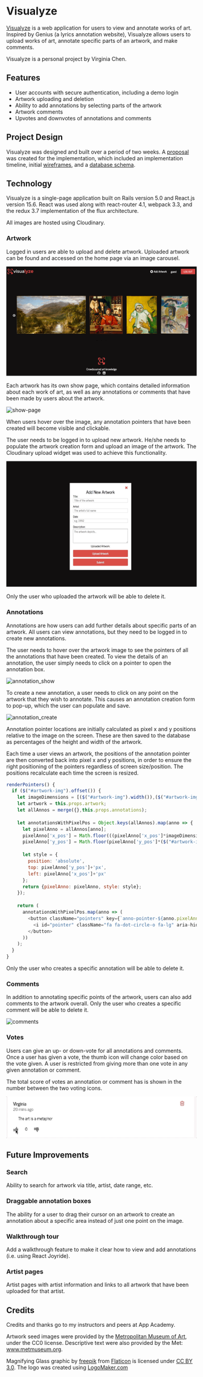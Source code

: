 # Visualyze

[Visualyze](vizualyze.herokuapp.com) is a web application for users to view and annotate works of art. Inspired by Genius (a lyrics annotation website), Visualyze allows users to upload works of art, annotate specific parts of an artwork, and make comments.

Visualyze is a personal project by Virginia Chen.

## Features

* User accounts with secure authentication, including a demo login
* Artwork uploading and deletion
* Ability to add annotations by selecting parts of the artwork
* Artwork comments
* Upvotes and downvotes of annotations and comments

## Project Design

Visualyze was designed and built over a period of two weeks. A [proposal](./docs/production_README.md) was created for the implementation, which included an implementation timeline, initial [wireframes](./docs/wireframes), and
a [database schema](./docs/schema.md).

## Technology

Visualyze is a single-page application built on Rails version 5.0 and React.js version 15.6. React was used along with react-router 4.1, webpack 3.3, and the redux 3.7 implementation of the flux architecture.

All images are hosted using Cloudinary.

### Artwork

Logged in users are able to upload and delete artwork. Uploaded artwork can be found and accessed on the home page via an image carousel.

![splash](./app/assets/images/Homepage.png)

Each artwork has its own show page, which contains detailed information about each work of art, as well as any annotations or comments that have been made by users about the artwork.

![show-page](./app/assets/images/visualyze-show-page.png)

When users hover over the image, any annotation pointers that have been created will become visible and clickable.

The user needs to be logged in to upload new artwork. He/she needs to populate the artwork creation form and upload an image of the artwork. The Cloudinary upload widget was used to achieve this functionality.

![artwork_create](./app/assets/images/Artwork_create.gif)

Only the user who uploaded the artwork will be able to delete it.

### Annotations

Annotations are how users can add further details about specific parts of an artwork. All users can view annotations, but they need to be logged in to create new annotations.

The user needs to hover over the artwork image to see the pointers of all the annotations that have been created. To view the details of an annotation, the user simply needs to click on a pointer to open the annotation box.

![annotation_show](./app/assets/images/Annotation_show.gif)

To create a new annotation, a user needs to click on any point on the artwork that they wish to annotate. This causes an annotation creation form to pop-up, which the user can populate and save.

![annotation_create](./app/assets/images/Annotation_create.gif)

Annotation pointer locations are initially calculated as pixel x and y positions relative to the image on the screen. These are then saved to the database as percentages of the height and width of the artwork.

Each time a user views an artwork, the positions of the annotation pointer are then converted back into pixel x and y positions, in order to ensure the right positioning of the pointers regardless of screen size/position. The positions recalculate each time the screen is resized.

```javascript
renderPointers() {
  if ($("#artwork-img").offset()) {
    let imageDimensions = [($("#artwork-img").width()),($("#artwork-img").height())];
    let artwork = this.props.artwork;
    let allAnnos = merge({},this.props.annotations);

    let annotationsWithPixelPos = Object.keys(allAnnos).map(anno => {
      let pixelAnno = allAnnos[anno];
      pixelAnno['x_pos'] = Math.floor(((pixelAnno['x_pos']*imageDimensions[0])/100))+$("#artwork-img").offset().left;
      pixelAnno['y_pos'] = Math.floor(pixelAnno['y_pos']*($("#artwork-img").height()/100))-($("#artwork-img").offset().top);

      let style = {
        position: 'absolute',
        top: pixelAnno['y_pos']+'px',
        left: pixelAnno['x_pos']+'px'
      };
      return {pixelAnno: pixelAnno, style: style};
    });

    return (
      annotationsWithPixelPos.map(anno => (
        <button className="pointers" key={`anno-pointer-${anno.pixelAnno.id}`} onClick={this.handleAnnoClick.bind(null,anno.pixelAnno.id)} style={anno.style}>
          <i id="pointer" className="fa fa-dot-circle-o fa-lg" aria-hidden="true"></i>
        </button>
      ))
    );
  }
}
```

Only the user who creates a specific annotation will be able to delete it.

### Comments

In addition to annotating specific points of the artwork, users can also add comments to the artwork overall. Only the user who creates a specific comment will be able to delete it.

![comments](./app/assets/images/Comments.gif)

### Votes

Users can give an up- or down-vote for all annotations and comments. Once a user has given a vote, the thumb icon will change color based on the vote given. A user is restricted from giving more than one vote in any given annotation or comment.

The total score of votes an annotation or comment has is shown in the number between the two voting icons.

![votes](./app/assets/images/Votes.gif)


## Future Improvements

### Search

Ability to search for artwork via title, artist, date range, etc.

### Draggable annotation boxes

The ability for a user to drag their cursor on an artwork to create an annotation about a specific area instead of just one point on the image.

### Walkthrough tour

Add a walkthrough feature to make it clear how to view and add annotations (i.e. using React Joyride).

### Artist pages

Artist pages with artist information and links to all artwork that have been uploaded for that artist.

## Credits

Credits and thanks go to my instructors and peers at App Academy.

Artwork seed images were provided by the <a href="http://www.metmuseum.com">Metropolitan Museum of Art</a>, under the CC0 license. Descriptive text were also provided by the Met: www.metmuseum.org.

Magnifying Glass graphic by <a href="http://www.flaticon.com/authors/freepik">freepik</a> from <a href="http://www.flaticon.com/">Flaticon</a> is licensed under <a href="http://creativecommons.org/licenses/by/3.0/" title="Creative Commons BY 3.0">CC BY 3.0</a>. The logo was created using <a href="http://logomakr.com" title="Logo Maker">LogoMaker.com</a>
